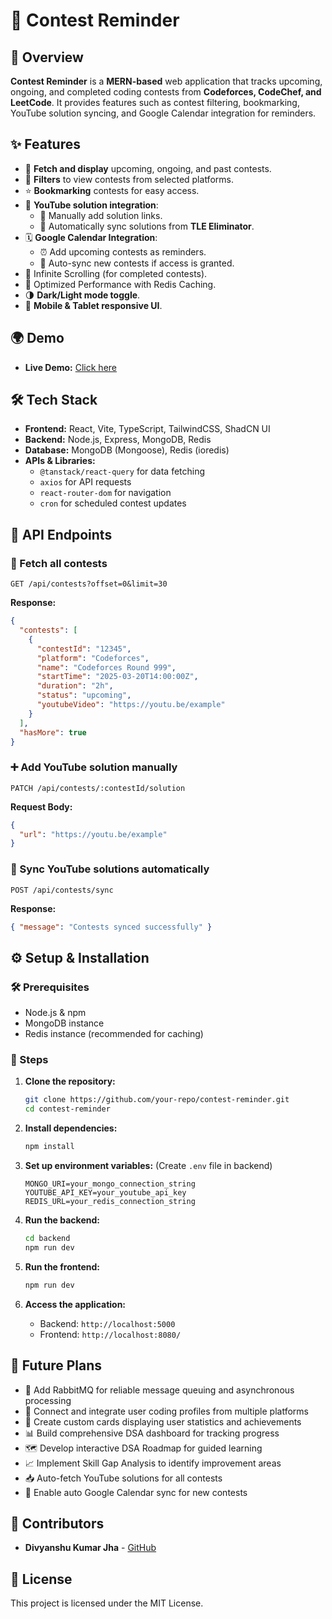 # 🚀 Contest Reminder

## 📌 Overview
**Contest Reminder** is a **MERN-based** web application that tracks upcoming, ongoing, and completed coding contests from **Codeforces, CodeChef, and LeetCode**. It provides features such as contest filtering, bookmarking, YouTube solution syncing, and Google Calendar integration for reminders.

## ✨ Features
- 📅 **Fetch and display** upcoming, ongoing, and past contests.
- 🎯 **Filters** to view contests from selected platforms.
- ⭐ **Bookmarking** contests for easy access.
- 🎥 **YouTube solution integration**:
  - 📌 Manually add solution links.
  - 🔄 Automatically sync solutions from **TLE Eliminator**.
- 🗓 **Google Calendar Integration**:
  - ⏰ Add upcoming contests as reminders.
  - 🔁 Auto-sync new contests if access is granted.
- 📜 Infinite Scrolling (for completed contests).
- 🚀 Optimized Performance with Redis Caching.
- 🌗 **Dark/Light mode toggle**.
- 📱 **Mobile & Tablet responsive UI**.

## 🌍 Demo
- **Live Demo:** [Click here](https://www.youtube.com/watch?v=aQKZoOK_x2I) 

## 🛠 Tech Stack
- **Frontend:** React, Vite, TypeScript, TailwindCSS, ShadCN UI
- **Backend:** Node.js, Express, MongoDB, Redis
- **Database:** MongoDB (Mongoose), Redis (ioredis)
- **APIs & Libraries:**
  - `@tanstack/react-query` for data fetching
  - `axios` for API requests
  - `react-router-dom` for navigation
  - `cron` for scheduled contest updates

## 🔌 API Endpoints
### 📢 Fetch all contests
```http
GET /api/contests?offset=0&limit=30
```
**Response:**
```json
{
  "contests": [
    {
      "contestId": "12345",
      "platform": "Codeforces",
      "name": "Codeforces Round 999",
      "startTime": "2025-03-20T14:00:00Z",
      "duration": "2h",
      "status": "upcoming",
      "youtubeVideo": "https://youtu.be/example"
    }
  ],
  "hasMore": true
}
```

### ➕ Add YouTube solution manually
```http
PATCH /api/contests/:contestId/solution
```
**Request Body:**
```json
{
  "url": "https://youtu.be/example"
}
```

### 🔄 Sync YouTube solutions automatically
```http
POST /api/contests/sync
```
**Response:**
```json
{ "message": "Contests synced successfully" }
```

## ⚙️ Setup & Installation
### 🛠 Prerequisites
- Node.js & npm
- MongoDB instance
- Redis instance (recommended for caching)

### 🚀 Steps
1. **Clone the repository:**
   ```sh
   git clone https://github.com/your-repo/contest-reminder.git
   cd contest-reminder
   ```

2. **Install dependencies:**
   ```sh
   npm install
   ```

3. **Set up environment variables:** (Create `.env` file in backend)
   ```env
   MONGO_URI=your_mongo_connection_string
   YOUTUBE_API_KEY=your_youtube_api_key
   REDIS_URL=your_redis_connection_string
   ```

4. **Run the backend:**
   ```sh
   cd backend
   npm run dev
   ```

5. **Run the frontend:**
   ```sh
   npm run dev
   ```

6. **Access the application:**
   - Backend: `http://localhost:5000`
   - Frontend: `http://localhost:8080/`

## 🔮 Future Plans
   - 📨 Add RabbitMQ for reliable message queuing and asynchronous processing
   - 🔗 Connect and integrate user coding profiles from multiple platforms
   - 🎴 Create custom cards displaying user statistics and achievements
   - 📊 Build comprehensive DSA dashboard for tracking progress
   - 🗺️ Develop interactive DSA Roadmap for guided learning
   - 📈 Implement Skill Gap Analysis to identify improvement areas
   - 📥 Auto-fetch YouTube solutions for all contests
   - 🔔 Enable auto Google Calendar sync for new contests

## 👥 Contributors
- **Divyanshu Kumar Jha** - [GitHub](https://github.com/divyanshu-dj)

## 📜 License
This project is licensed under the MIT License.

